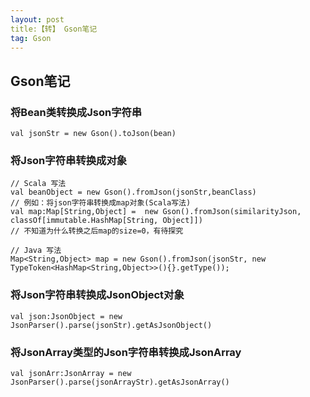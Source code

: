 ```yaml
---
layout: post
title:【转】 Gson笔记
tag: Gson
---
```


## Gson笔记

### 将Bean类转换成Json字符串
```
val jsonStr = new Gson().toJson(bean)
```
### 将Json字符串转换成对象
```
// Scala 写法
val beanObject = new Gson().fromJson(jsonStr,beanClass)
// 例如：将json字符串转换成map对象(Scala写法)
val map:Map[String,Object] =  new Gson().fromJson(similarityJson, classOf[immutable.HashMap[String, Object]]) 
// 不知道为什么转换之后map的size=0，有待探究

// Java 写法
Map<String,Object> map = new Gson().fromJson(jsonStr, new TypeToken<HashMap<String,Object>>(){}.getType());
```

### 将Json字符串转换成JsonObject对象
```
val json:JsonObject = new JsonParser().parse(jsonStr).getAsJsonObject()
```
	
### 将JsonArray类型的Json字符串转换成JsonArray
```
val jsonArr:JsonArray = new JsonParser().parse(jsonArrayStr).getAsJsonArray()
```
	
